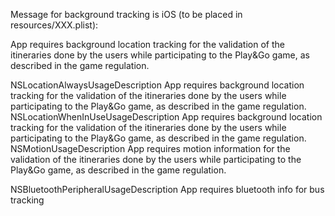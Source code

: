 Message for background tracking is iOS (to be placed in resources/XXX.plist):

App requires background location tracking for the validation of the itineraries done by the users while participating to the Play&Go game, as described in the game regulation.

<key>NSLocationAlwaysUsageDescription</key>
<string>App requires background location tracking for the validation of the itineraries done by the users while participating to the Play&amp;Go game, as described in the game regulation.</string>
<key>NSLocationWhenInUseUsageDescription</key>
<string>App requires background location tracking for the validation of the itineraries done by the users while participating to the Play&amp;Go game, as described in the game regulation.</string>
<key>NSMotionUsageDescription</key>
<string>App requires motion information for the validation of the itineraries done by the users while participating to the Play&amp;Go game, as described in the game regulation.</string>

<key>NSBluetoothPeripheralUsageDescription</key>
<string>App requires bluetooth info for bus tracking</string>